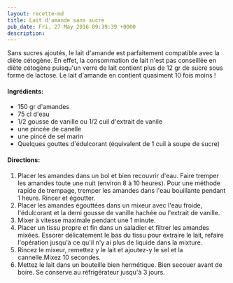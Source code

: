 ```yaml
---
layout: recette-md
title: Lait d'amande sans sucre
pub_date: Fri, 27 May 2016 09:39:39 +0000
description: 
---
```

Sans sucres ajoutés, le lait d'amande est parfaitement compatible avec la diète cétogène. En effet, la consommation de lait n'est pas conseillée en diète cétogène puisqu'un verre de lait contient plus de 12 gr de sucre sous forme de lactose. Le lait d'amande en contient quasiment 10 fois moins !
<div class="ingredients clear">
<h4>Ingrédients:</h4>
<ul class="ingredients">
	<li><span class="ingredient">150 gr d'amandes </span></li>
	<li><span class="ingredient">75 cl d'eau </span></li>
	<li>1/2 gousse de vanille ou 1/2 cuil d'extrait de vanile</li>
	<li><span class="ingredient">une pincée de canelle
</span></li>
	<li><span class="ingredient">une pincé de sel marin</span></li>
	<li>Quelques gouttes d'édulcorant (équivalent de 1 cuil à soupe de sucre)</li>
</ul>
</div>
<div id="instructions" class="clear">
<h4>Directions:</h4>
<div class="instructions">
<ol>
	<li class="instruction">Placer les amandes dans un bol et bien recouvrir d'eau. Faire tremper les amandes toute une nuit (environ 8 à 10 heures). Pour une méthode rapide de trempage, tremper les amandes dans l'eau bouillante pendant 1 heure. Rincer et égoutter.</li>
	<li class="instruction">Placer les amandes égouttées dans un mixeur avec l'eau froide, l'édulcorant et la demi gousse de vanille hachée ou l'extrait de vanille.</li>
	<li class="instruction">Mixer à vitesse maximale pendant une 1 minute.</li>
	<li class="instruction">Placer un tissu propre et fin dans un saladier et filtrer les amandes mixées. Essorer délicatement le bas du tissu pour extraire le lait, refaire l'opération jusqu'à ce qu'il n'y ai plus de liquide dans la mixture.</li>
	<li class="instruction">Rincez le mixeur, remettez y le lait et ajoutez-y le sel et la cannelle.Mixez 10 secondes.</li>
	<li class="instruction">Mettez le lait dans un bouteille bien hermétique. Bien secouer avant de boire. Se conserve au réfrigérateur jusqu'à 3 jours.</li>
</ol>
</div>
</div>
